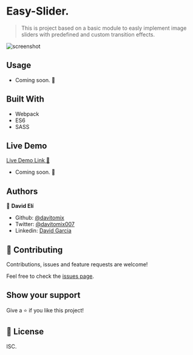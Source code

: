 # Easy-Slider.

> This is  project based on a basic module to easly implement image sliders with predefined and custom transition effects.

![screenshot](./ok.gif)

## Usage

- Coming soon. :construction_worker:

## Built With

- Webpack
- ES6
- SASS

## Live Demo

[Live Demo Link :rocket:](#) 
- Coming soon. :construction_worker:

## Authors

👤 **David Elí**

- Github: [@davitomix](https://github.com/davitomix)
- Twitter: [@davitomix007](https://twitter.com/davitomix007)
- Linkedin: [David Garcia](https://www.linkedin.com/in/davideligarcia/)

## 🤝 Contributing

Contributions, issues and feature requests are welcome!

Feel free to check the [issues page](issues/).

## Show your support

Give a ⭐️ if you like this project!

## 📝 License

ISC.
